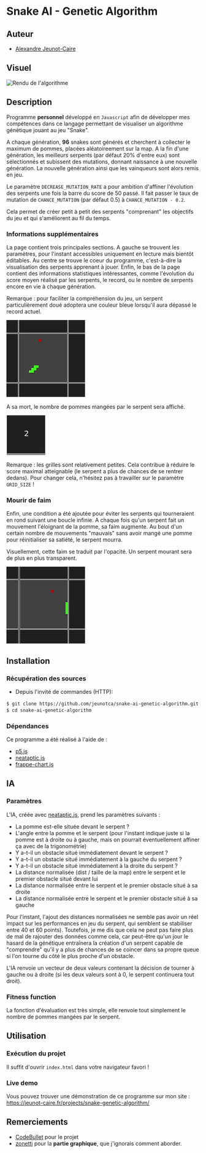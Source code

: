 # Snake AI - Genetic Algorithm

## Auteur

- [Alexandre Jeunot-Caire](https://github.com/jeunotca)

## Visuel

<img src="./img/demo.gif" alt="Rendu de l'algorithme" style="margin: auto;"/>

## Description

Programme <b>personnel</b> développé en `Javascript` afin de développer mes compétences dans ce langage permettant de visualiser un algorithme génétique jouant au jeu "Snake".

A chaque génération, **96** snakes sont générés et cherchent à collecter le maximum de pommes, placées aléatoireement sur la map. A la fin d'une génération, les meilleurs serpents (par défaut 20% d'entre eux) sont sélectionnés et subissent des mutations, donnant naissance à une nouvelle génération. La nouvelle génération ainsi que les vainqueurs sont alors remis en jeu.

Le paramètre `DECREASE_MUTATION_RATE` a pour ambition d'affiner l'évolution des serpents une fois la barre du score de 50 passé. Il fait passer le taux de mutation de `CHANCE_MUTATION` (par défaut 0.5) à `CHANCE_MUTATION - 0.2`.

Cela permet de créer petit à petit des serpents "comprenant" les objectifs du jeu et qui s'améliorent au fil du temps.

### Informations supplémentaires

La page contient trois principales sections. A gauche se trouvent les paramètres, pour l'instant accessibles uniquement en lecture mais bientôt éditables. Au centre se trouve le coeur du programme, c'est-à-dire la visualisation des serpents apprenant à jouer. Enfin, le bas de la page contient des informations statistiques intéressantes, comme l'évolution du score moyen réalisé par les serpents, le record, ou le nombre de serpents encore en vie à chaque génération.

Remarque : pour faciliter la compréhension du jeu, un serpent particulièrement doué adoptera une couleur bleue lorsqu'il aura dépassé le record actuel.

<img src="./img/new-record.gif" alt="When a snake beats the highscore" style="margin: auto;"/>

A sa mort, le nombre de pommes mangées par le serpent sera affiché.

<img src="./img/score.png" alt="Score of a snake" style="margin: auto;"/>

Remarque : les grilles sont relativement petites. Cela contribue à réduire le score maximal atteignable (le serpent a plus de chances de se rentrer dedans). Pour changer cela, n'hésitez pas à travailler sur le paramètre `GRID_SIZE` !

### Mourir de faim

Enfin, une condition a été ajoutée pour éviter les serpents qui tourneraient en rond suivant une boucle infinie. A chaque fois qu'un serpent fait un mouvement l'éloignant de la pomme, sa faim augmente. Au bout d'un certain nombre de mouvements "mauvais" sans avoir mangé une pomme pour réinitialiser sa satiété, le serpent mourra.

Visuellement, cette faim se traduit par l'opacité. Un serpent mourant sera de plus en plus transparent.

<img src="./img/hungry.gif" alt="A snake dying of hunger" style="margin: auto;"/>

## Installation

### Récupération des sources

* Depuis l'invité de commandes (HTTP):
```bash
$ git clone https://github.com/jeunotca/snake-ai-genetic-algorithm.git
$ cd snake-ai-genetic-algorithm
```

### Dépendances

Ce programme a été réalisé à l'aide de :
- [p5.js](https://p5js.org/)
- [neataptic.js](https://wagenaartje.github.io/neataptic/)
- [frappe-chart.js](https://frappe.io/charts)


## IA

### Paramètres

L'IA, créée avec [neataptic.js](https://wagenaartje.github.io/neataptic/), prend les paramètres suivants :
- La pomme est-elle située devant le serpent ?
- L'angle entre la pomme et le serpent (pour l'instant indique juste si la pomme est à droite ou à gauche, mais on pourrait éventuellement affiner ça avec de la trigonométrie)
- Y a-t-il un obstacle situé immédiatement devant le serpent ?
- Y a-t-il un obstacle situé immédiatement à la gauche du serpent ?
- Y a-t-il un obstacle situé immédiatement à la droite du serpent ?
- La distance normalisée (dist / taille de la map) entre le serpent et le premier obstacle situé devant lui
- La distance normalisée entre le serpent et le premier obstacle situé à sa droite
- La distance normalisée entre le serpent et le premier obstacle situé à sa gauche

Pour l'instant, l'ajout des distances normalisées ne semble pas avoir un réel impact sur les performances en jeu du serpent, qui semblent se stabiliser entre 40 et 60 points). Toutefois, je me dis que cela ne peut pas faire plus de mal de rajouter des données comme cela, car peut-être qu'un jour le hasard de la génétique entraînera la création d'un serpent capable de "comprendre" qu'il y a plus de chances de se coincer dans sa propre queue si l'on tourne du côté le plus proche d'un obstacle.

L'IA renvoie un vecteur de deux valeurs contenant la décision de tourner à gauche ou à droite (si les deux valeurs sont à 0, le serpent continuera tout droit).

### Fitness function

La fonction d'évaluation est très simple, elle renvoie tout simplement le nombre de pommes mangées par le serpent.

## Utilisation

### Exécution du projet

Il suffit d'ouvrir `index.html` dans votre navigateur favori !

### Live demo

Vous pouvez trouver une démonstration de ce programme sur mon site : https://jeunot-caire.fr/projects/snake-genetic-algorithm/

## Remerciements

- [CodeBullet](https://www.youtube.com/watch?v=3bhP7zulFfY) pour le projet
- [zonetti](https://github.com/zonetti/snake-neural-network) pour la **partie graphique**, que j'ignorais comment aborder.
